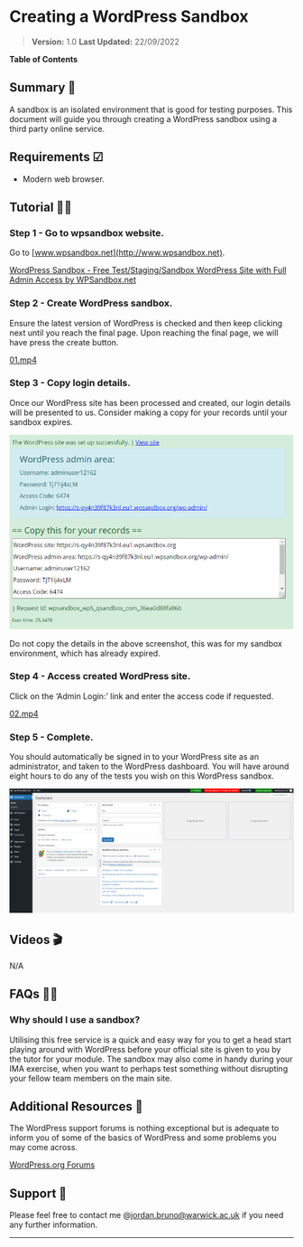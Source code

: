 # Creating a WordPress Sandbox

> **Version:** 1.0
**Last Updated:** 22/09/2022
> 

**Table of Contents**

## Summary 📢

A sandbox is an isolated environment that is good for testing purposes. This document will guide you through creating a WordPress sandbox using a third party online service.

## Requirements ☑

- Modern web browser.

## Tutorial 👨‍🏫

### Step 1 - Go to wpsandbox website.

Go to [www.wpsandbox.net](http://www.wpsandbox.net).

[WordPress Sandbox - Free Test/Staging/Sandbox WordPress Site with Full Admin Access by WPSandbox.net](https://wpsandbox.net/)

### Step 2 - Create WordPress sandbox.

Ensure the latest version of WordPress is checked and then keep clicking next until you reach the final page. Upon reaching the final page, we will have press the create button.

[01.mp4](Creating%20a%20WordPress%20Sandbox%20d7b424f3bfff4cd29e66d6fbecdfa0db/01.mp4)

### Step 3 - Copy login details.

Once our WordPress site has been processed and created, our login details will be presented to us. Consider making a copy for your records until your sandbox expires.

![Do not copy the details in the above screenshot, this was for my sandbox environment, which has already expired.](Creating%20a%20WordPress%20Sandbox%20d7b424f3bfff4cd29e66d6fbecdfa0db/02.png)

Do not copy the details in the above screenshot, this was for my sandbox environment, which has already expired.

### Step 4 - Access created WordPress site.

Click on the ‘Admin Login:’ link and enter the access code if requested.

[02.mp4](Creating%20a%20WordPress%20Sandbox%20d7b424f3bfff4cd29e66d6fbecdfa0db/02.mp4)

### Step 5 - Complete.

You should automatically be signed in to your WordPress site as an administrator, and taken to the WordPress dashboard. You will have around eight hours to do any of the tests you wish on this WordPress sandbox.

![03.PNG](Creating%20a%20WordPress%20Sandbox%20d7b424f3bfff4cd29e66d6fbecdfa0db/03.png)

## Videos 🎬

N/A

## FAQs 🙋‍♂️

### Why should I use a sandbox?

Utilising this free service is a quick and easy way for you to get a head start playing around with WordPress before your official site is given to you by the tutor for your module. The sandbox may also come in handy during your IMA exercise, when you want to perhaps test something without disrupting your fellow team members on the main site.

## Additional Resources 🧰

The WordPress support forums is nothing exceptional but is adequate to inform you of some of the basics of WordPress and some problems you may come across.

[WordPress.org Forums](https://wordpress.org/support/)

## Support 💬

Please feel free to contact me @jordan.bruno@warwick.ac.uk if you need any further information.

---